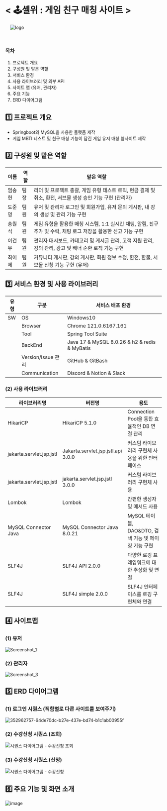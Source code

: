 
# < 🕹️셸위 : 게임 친구 매칭 사이트  >
&nbsp; 
&nbsp;
![logo](https://github.com/user-attachments/assets/a457e67b-c80a-4459-a1d3-ad127d33c923)


&nbsp;
### 목차
1. 프로젝트 개요
2. 구성원 및 맡은 역할
3. 서비스 환경
4. 사용 라이브러리 및 외부 API
5. 사이트 맵 (유저, 관리자)
6. 주요 기능
7. ERD 다이어그램
&nbsp; 
## 1️⃣ 프로젝트 개요
* Springboot와 MySQL을 사용한 플랫폼 제작
* 게임 MBTI 테스트 및 친구 매칭 기능이 담긴 게임 유저 매칭 웹사이트 제작
&nbsp; 
## 2️⃣ 구성원 및 맡은 역할
|이름|역할|맡은 역할|
|------|---|---|
|엄송현|팀장| 리더 및 프로젝트 총괄, 게임 유형 테스트 로직, 현금 결제 및 취소, 환전, 서브몰 생성 승인 기능 구현 (관리자)  |
|도준영|팀원| 유저 및 관리자 로그인 및 회원가입, 유저 문의 게시판, 내 강의 생성 및 관리 기능 구현 |
|송원석|팀원| 게임 유형을 활용한 매칭 시스템, 1:1 실시간 채팅, 알림, 친구 추가 및 수락, 채팅 로그 저장을 활용한 신고 기능 구현 |
|이건우|팀원| 관리자 대시보드, 카테고리 및 게시글 관리, 고객 지원 관리, 강의 관리, 광고 및 배너 순환 로직 기능 구현 |
|최이제|팀원| 커뮤니티 게시판, 강의 게시판, 회원 정보 수정, 환전, 환불, 서브몰 신청 기능 구현 (유저) |
## 3️⃣ 서비스 환경 및 사용 라이브러리
|유형|구분|서비스 배포 환경|
|------|---|---|
|SW|OS| Windows10 |
||Browser| Chrome 121.0.6167.161 |
||Tool| Spring Tool Suite |
||BackEnd| Java 17 & MySQL 8.0.26 & h2 & redis & MyBatis|
||Version/Issue 관리| GitHub & GitBash |
||Communication| Discord & Notion & Slack|
### (2) 사용 라이브러리
|라이브러리명|버전명|용도|
|------|---|---|
|HikariCP|HikariCP 5.1.0| Connection Pool을 통한 효율적인 DB 연결 관리 |
|jakarta.servlet.jsp.jstl|Jakarta.servlet.jsp.jstl.api 3.0.0| 커스텀 라이브러리 구현체 사용을 위한 인터페이스 |
|jakarta.servlet.jsp.jstl|jakarta.servlet.jsp.jstl 3.0.0| 커스텀 라이브러리 구현체 사용 |
|Lombok|Lombok| 간편한 생성자 및 메서드 사용 |
|MySQL Connector Java|MySQL Connector Java 8.0.21| MySQL 테이블, DAO&DTO, 검색 기능 및 페이징 기능 구현 |
|SLF4J|SLF4J API 2.0.0| 다양한 로깅 프레임워크에 대한 추상화 및 연결 |커스텀 라이브러리 구현체|
|SLF4J|SLF4J simple 2.0.0| SLF4J 인터페이스를 로깅 구현체와 연결 |커스텀 라이브러리 구현체 사용을 위한 인터페이스|

## 4️⃣ 사이트맵
### (1) 유저
![Screenshot_1](https://github.com/user-attachments/assets/9233e818-a060-4ce2-b658-465ead28a696)

### (2) 관리자
![Screenshot_3](https://github.com/user-attachments/assets/4c779bbf-6f89-4170-8e9a-4de557db04e6)


## 5️⃣ ERD 다이어그램
### (1) 로그인 시퀀스 (직함별로 다른 사이트를 보여주기)
![352962757-64de70dc-b27e-437e-bd74-b1c1ab00955f](https://github.com/user-attachments/assets/e110ed64-c948-4191-8a9d-6e8f626b8cfa)
### (2) 수강신청 시퀀스 (조회) 
![시퀀스 다이어그램 - 수강신청 조회](https://github.com/user-attachments/assets/0a205c41-6601-4adf-b2c5-8ea595a36ada) 
### (3) 수강신청 시퀀스 (신청) 
![시퀀스 다이어그램 - 수강신청](https://github.com/user-attachments/assets/66cf7af1-4c5a-4536-ba82-0e03c6963d69) &nbsp;

## 6️⃣ 주요 기능 및 화면 소개 &nbsp;
![image](https://github.com/user-attachments/assets/c5fbc0f5-5a6a-41f2-bf96-e0d49d4ceb34) &nbsp;


